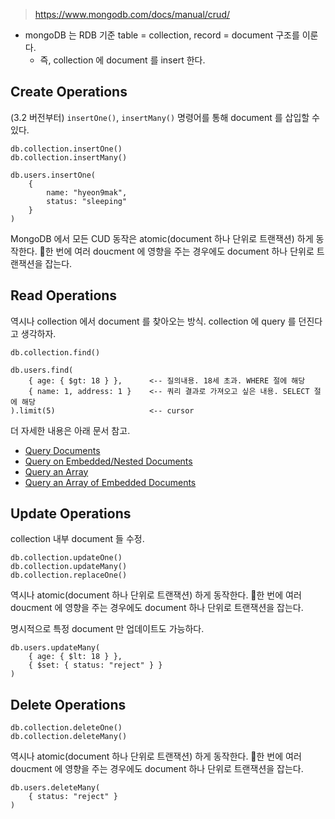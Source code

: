 > https://www.mongodb.com/docs/manual/crud/

- mongoDB 는 RDB 기준 table = collection, record = document 구조를 이룬다.
	- 즉, collection 에 document 를 insert 한다.

## Create Operations

(3.2 버전부터) `insertOne()`, `insertMany()` 명령어를 통해 document 를 삽입할 수 있다.

```
db.collection.insertOne()
db.collection.insertMany()

db.users.insertOne(
    {
        name: "hyeon9mak",
        status: "sleeping"
    }
)
```

MongoDB 에서 모든 CUD 동작은 atomic(document 하나 단위로 트랜잭션) 하게 동작한다.
한 번에 여러 doucment 에 영향을 주는 경우에도 document 하나 단위로 트랜잭션을 잡는다.

## Read Operations
역시나 collection 에서 document 를 찾아오는 방식. collection 에 query 를 던진다고 생각하자.

```
db.collection.find()

db.users.find(
    { age: { $gt: 18 } },      <-- 질의내용. 18세 초과. WHERE 절에 해당
    { name: 1, address: 1 }    <-- 쿼리 결과로 가져오고 싶은 내용. SELECT 절에 해당
).limit(5)                     <-- cursor
```

더 자세한 내용은 아래 문서 참고.

- [Query Documents](https://www.mongodb.com/docs/manual/tutorial/query-documents/)
- [Query on Embedded/Nested Documents](https://www.mongodb.com/docs/manual/tutorial/query-embedded-documents/)
- [Query an Array](https://www.mongodb.com/docs/manual/tutorial/query-arrays/)
- [Query an Array of Embedded Documents](https://www.mongodb.com/docs/manual/tutorial/query-array-of-documents/)

## Update Operations
collection 내부 document 들 수정.

```
db.collection.updateOne()
db.collection.updateMany()
db.collection.replaceOne()
```

역시나 atomic(document 하나 단위로 트랜잭션) 하게 동작한다.
한 번에 여러 doucment 에 영향을 주는 경우에도 document 하나 단위로 트랜잭션을 잡는다.

명시적으로 특정 document 만 업데이트도 가능하다.

```
db.users.updateMany(
    { age: { $lt: 18 } },
    { $set: { status: "reject" } }
)
```

## Delete Operations

```
db.collection.deleteOne()
db.collection.deleteMany()
```

역시나 atomic(document 하나 단위로 트랜잭션) 하게 동작한다.
한 번에 여러 doucment 에 영향을 주는 경우에도 document 하나 단위로 트랜잭션을 잡는다.

```
db.users.deleteMany(
    { status: "reject" }
)
```

